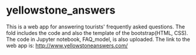 # yellowstone_answers
This is a web app for answering tourists' frequently asked questions. The fold includes the code and also the template of the bootstrap(HTML, CSS). The code in Jupyter notebook, FAQ_model, is also uploaded. The link to the web app is: http://www.yellowstoneanswers.com/

